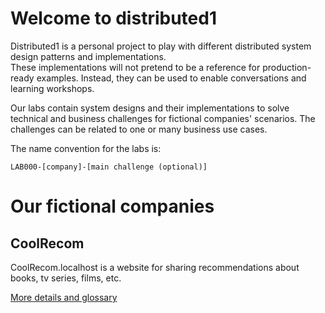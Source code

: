 # Welcome to distributed1

Distributed1 is a personal project to play with different distributed system design patterns and implementations.  
These implementations will not pretend to be a reference for production-ready examples. Instead, they can be used to enable conversations and learning workshops.

Our labs contain system designs and their implementations to solve technical and business challenges for fictional companies' scenarios. The challenges can be related to one or many business use cases.    

The name convention for the labs is:

```
LAB000-[company]-[main challenge (optional)]
```


# Our fictional companies

## CoolRecom

CoolRecom.localhost is a website for sharing recommendations about books, tv series, films, etc.

[More details and glossary](https://github.com/distributed1/.github/blob/main/company/coolrecom.md)
